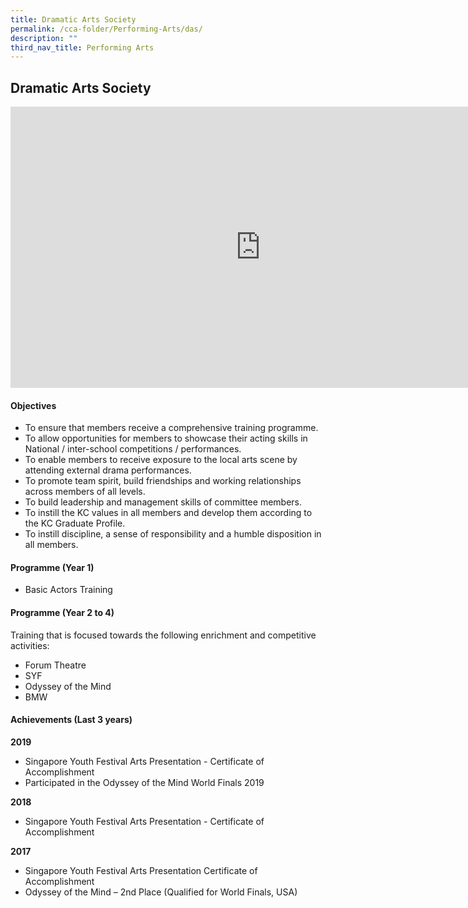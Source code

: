 ```yaml
---
title: Dramatic Arts Society
permalink: /cca-folder/Performing-Arts/das/
description: ""
third_nav_title: Performing Arts
---
```

## Dramatic Arts Society

<iframe allowfullscreen="true" height="450" width="800" frameborder="0" src="https://docs.google.com/presentation/d/e/2PACX-1vQ0FCxgQvasQaPqemcFzQQ9I5MEe0BEAufd9hPLkf4ep4869PQAeodfDrx25T4qomD1o6tYVFS_YNZO/embed?start=false&amp;loop=false&amp;delayms=3000"></iframe>

#### Objectives

*   To ensure that members receive a comprehensive training programme.
*   To allow opportunities for members to showcase their acting skills in National / inter-school competitions / performances.
*   To enable members to receive exposure to the local arts scene by attending external drama performances.
*   To promote team spirit, build friendships and working relationships across members of all levels.
*   To build leadership and management skills of committee members.
*   To instill the KC values in all members and develop them according to the KC Graduate Profile.
*   To instill discipline, a sense of responsibility and a humble disposition in all members.

#### Programme (Year 1)

*   Basic Actors Training

#### Programme (Year 2 to 4)

Training that is focused towards the following enrichment and competitive activities:

*   Forum Theatre
*   SYF
*   Odyssey of the Mind
*   BMW

#### Achievements (Last 3 years)

**2019**<br>
*   Singapore Youth Festival Arts Presentation - Certificate of Accomplishment
*   Participated in the Odyssey of the Mind World Finals 2019

**2018**<br>
*   Singapore Youth Festival Arts Presentation - Certificate of Accomplishment

**2017**<br>
*   Singapore Youth Festival Arts Presentation Certificate of Accomplishment
*   Odyssey of the Mind – 2nd Place (Qualified for World Finals, USA)